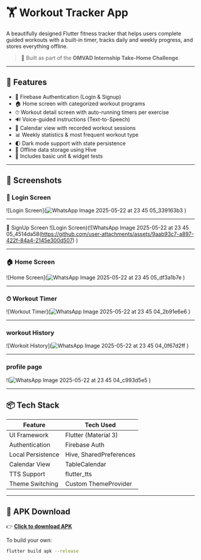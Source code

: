 # 🏋️ Workout Tracker App

A beautifully designed Flutter fitness tracker that helps users complete guided workouts with a built-in timer, tracks daily and weekly progress, and stores everything offline.

> 🔨 Built as part of the **OMVAD Internship Take-Home Challenge**.

---

## 🚀 Features

- 🔐 Firebase Authentication (Login & Signup)
- 🏠 Home screen with categorized workout programs
- ⏱ Workout detail screen with auto-running timers per exercise
- 🔊 Voice-guided instructions (Text-to-Speech)
- 📆 Calendar view with recorded workout sessions
- 📊 Weekly statistics & most frequent workout type
- 🌓 Dark mode support with state persistence
- 💾 Offline data storage using Hive
- 🧪 Includes basic unit & widget tests

---

## 📸 Screenshots

### 🔐 Login Screen
![Login Screen](![WhatsApp Image 2025-05-22 at 23 45 05_339163b3](https://github.com/user-attachments/assets/5bf2dc93-5580-46d4-ad98-4e76c28726de)
)


--- 

🔐 SignUp Screen
![Login Screen)(![WhatsApp Image 2025-05-22 at 23 45 05_4514da58(https://github.com/user-attachments/assets/9aab93c7-a897-422f-84a4-2145e300d507)
)


---

### 🏠 Home Screen
![Home Screen](![WhatsApp Image 2025-05-22 at 23 45 05_df3a1b7e](https://github.com/user-attachments/assets/a06730e1-641e-4eeb-a8b3-90b3f851ece1)
)



---

### ⏱ Workout Timer
![Workout Timer](![WhatsApp Image 2025-05-22 at 23 45 04_2b91e6e6](https://github.com/user-attachments/assets/d1498bd6-2c2f-4d8d-b06e-04b08c108d72)
)



---

### workout History
![Workoit History](![WhatsApp Image 2025-05-22 at 23 45 04_0f67d2ff](https://github.com/user-attachments/assets/5bd34eb5-78ac-4e2d-8955-f8ad601b9590)
)



---

### profile page
!(![WhatsApp Image 2025-05-22 at 23 45 04_c993d5e5](https://github.com/user-attachments/assets/fca910dd-7a8b-4aa6-b5bd-98ab9be0dd83)
)



---



## 📦 Tech Stack

| Feature           | Tech Used               |
|-------------------|-------------------------|
| UI Framework      | Flutter (Material 3)    |
| Authentication    | Firebase Auth           |
| Local Persistence | Hive, SharedPreferences |
| Calendar View     | TableCalendar           |
| TTS Support       | flutter_tts             |
| Theme Switching   | Custom ThemeProvider    |

---

## 📱 APK Download

👉 [**Click to download APK**](https://drive.google.com/drive/folders/1LglPo21beexeyWOGC3ItlTsyD2sh5Adh?usp=sharing)

To build your own:

```bash
flutter build apk --release

